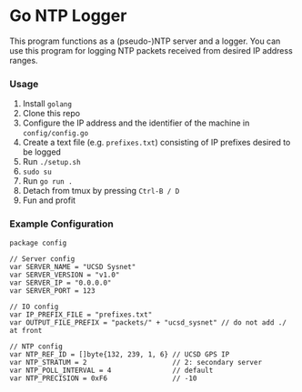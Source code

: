 # Go NTP Logger
 
This program functions as a (pseudo-)NTP server and a logger. 
You can use this program for logging NTP packets received from desired IP address ranges.

### Usage

1. Install `golang`
2. Clone this repo
3. Configure the IP address and the identifier of the machine in `config/config.go`
4. Create a text file (e.g. `prefixes.txt`) consisting of IP prefixes desired to be logged
5. Run `./setup.sh`
6. `sudo su`
7. Run `go run .`
8. Detach from tmux by pressing `Ctrl-B / D`
9. Fun and profit

### Example Configuration

```
package config

// Server config
var SERVER_NAME = "UCSD Sysnet"
var SERVER_VERSION = "v1.0"
var SERVER_IP = "0.0.0.0"
var SERVER_PORT = 123

// IO config
var IP_PREFIX_FILE = "prefixes.txt"
var OUTPUT_FILE_PREFIX = "packets/" + "ucsd_sysnet" // do not add ./ at front

// NTP config
var NTP_REF_ID = []byte{132, 239, 1, 6} // UCSD GPS IP
var NTP_STRATUM = 2                     // 2: secondary server
var NTP_POLL_INTERVAL = 4               // default
var NTP_PRECISION = 0xF6                // -10
```
